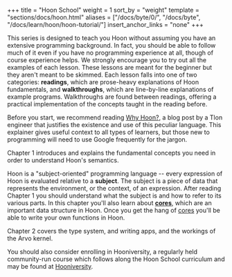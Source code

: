 +++
title = "Hoon School"
weight = 1
sort_by = "weight"
template = "sections/docs/hoon.html"
aliases = ["/docs/byte/0/", "/docs/byte", "/docs/learn/hoon/hoon-tutorial/"]
insert_anchor_links = "none"
+++

This series is designed to teach you Hoon without assuming you have an extensive programming background. In fact, you should be able to follow much of it even if you have no programming experience at all, though of course experience helps. We strongly encourage you to try out all the examples of each lesson. These lessons are meant for the beginner but they aren't meant to be skimmed. Each lesson falls into one of two categories: **readings**, which are prose-heavy explanations of Hoon fundamentals, and **walkthroughs**, which are line-by-line explanations of example programs. Walkthroughs are found between readings, offering a practical implementation of the concepts taught in the reading before.

Before you start, we recommend reading [Why Hoon?](https://urbit.org/blog/why-hoon/), a blog post by a Tlon engineer that justifies the existence and use of this peculiar language. This explainer gives useful context to all types of learners, but those new to programming will need to use Google frequently for the jargon.

Chapter 1 introduces and explains the fundamental concepts you need in order to understand Hoon's semantics.

Hoon is a "subject-oriented" programming language -- every expression of Hoon is evaluated relative to a **subject**. The subject is a piece of data that represents the environment, or the context, of an expression. After reading Chapter 1 you should understand what the subject is and how to refer to its various parts. In this chapter you'll also learn about **[cores](/docs/glossary/core/)**, which are an important data structure in Hoon. Once you get the hang of [cores](/docs/glossary/core/) you'll be able to write your own functions in Hoon.

Chapter 2 covers the type system, and writing apps, and the workings of the Arvo kernel.

You should also consider enrolling in Hooniversity, a regularly held community-run
course which follows along the Hoon School curriculum and may be found at [Hooniversity](https://hooniversity.org/).
